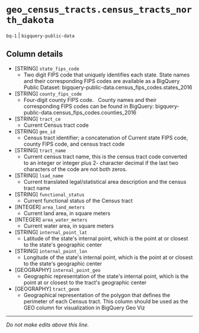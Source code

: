 # `geo_census_tracts.census_tracts_north_dakota`
`bq-1` | `bigquery-public-data`

## Column details
* [STRING]    `state_fips_code`
  - Two digit FIPS code that uniquely identifies each state. State names and their corresponding FIPS codes are available as a BigQuery Public Dataset: bigquery-public-data.census_fips_codes.states_2016
* [STRING]    `county_fips_code`
  - Four-digit county FIPS code.   County names and their corresponding FIPS codes can be found in BigQuery: bigquery-public-data.census_fips_codes.counties_2016
* [STRING]    `tract_ce`
  - Current Census tract code
* [STRING]    `geo_id`
  - Census tract identifier; a concatenation of Current state FIPS code, county FIPS code, and census tract code
* [STRING]    `tract_name`
  - Current census tract name, this is the census tract code converted to an integer or integer plus 2- character decimal if the last two characters of the code are not both zeros.
* [STRING]    `lsad_name`
  - Current translated legal/statistical area description and the census tract name
* [STRING]    `functional_status`
  - Current functional status of the Census tract
* [INTEGER]   `area_land_meters`
  - Current land area, in square meters
* [INTEGER]   `area_water_meters`
  - Current water area, in square meters
* [STRING]    `internal_point_lat`
  - Latitude of the state's internal point, which is the point at or closest to the state's geographic center
* [STRING]    `internal_point_lon`
  - Longitude of the state's internal point, which is the point at or closest to the state's geographic center
* [GEOGRAPHY] `internal_point_geo`
  - Geographic representation of the state's internal point, which is the point at or closest to the tract's geographic center
* [GEOGRAPHY] `tract_geom`
  - Geographical representation of the polygon that defines the perimeter of each Census tract. This column should be used as the GEO column for visualization in BigQuery Geo Viz

-------------------------------------------------------------------------------
*Do not make edits above this line.*
